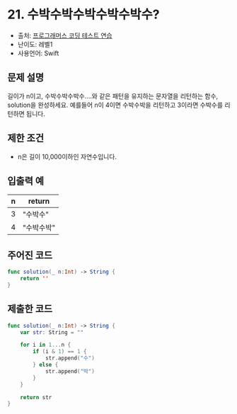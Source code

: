 # 21. 수박수박수박수박수박수?         

- 출처: [프로그래머스 코딩 테스트 연습](https://programmers.co.kr/learn/challenges)
- 난이도: 레벨1
- 사용언어: Swift



## 문제 설명  

길이가 n이고, 수박수박수박수....와 같은 패턴을 유지하는 문자열을 리턴하는 함수, solution을 완성하세요. 예를들어 n이 4이면 수박수박을 리턴하고 3이라면 수박수를 리턴하면 됩니다.



## 제한 조건   

- n은 길이 10,000이하인 자연수입니다.



## 입출력 예  

| n | return     |
| - | ---------- |
| 3 | "수박수"   |
| 4 | "수박수박" |




## 주어진 코드  

~~~swift
func solution(_ n:Int) -> String {
    return ''
}
~~~




## 제출한 코드  

~~~swift
func solution(_ n:Int) -> String {
    var str: String = ""

    for i in 1...n {
        if (i & 1) == 1 {
            str.append("수")
        } else {
            str.append("박")
        }
    }

    return str
}
~~~
